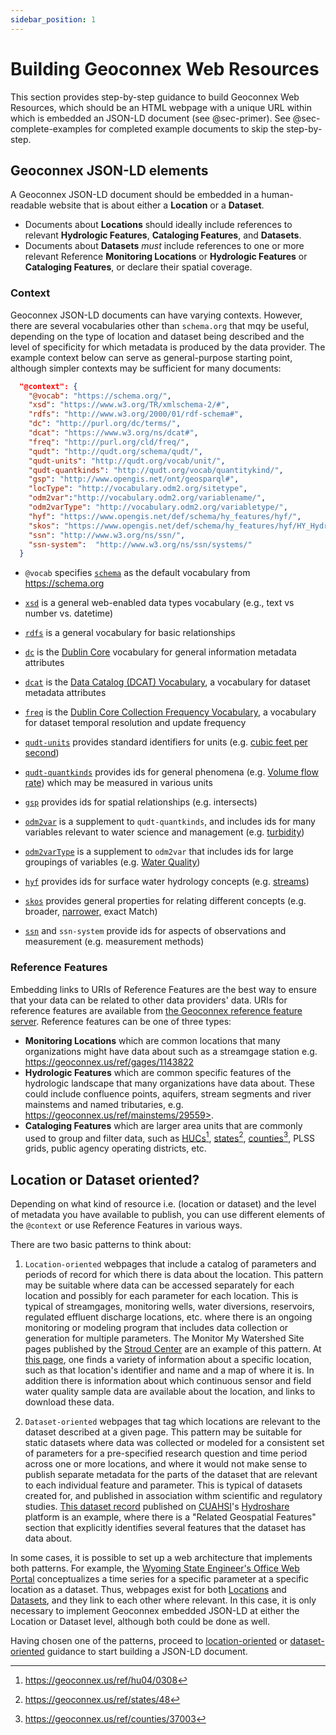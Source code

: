 ```yaml
---
sidebar_position: 1
---
```



# Building Geoconnex Web Resources

This section provides step-by-step guidance to build Geoconnex Web Resources, which should be an HTML webpage with a unique URL within which is embedded an JSON-LD document (see @sec-primer). See @sec-complete-examples for completed example documents to skip the step-by-step.

## Geoconnex JSON-LD elements

A Geoconnex JSON-LD document should be embedded in a human-readable website that is about either a **Location** or a **Dataset**. 
  - Documents about **Locations** should ideally include references to relevant **Hydrologic Features**, **Cataloging Features**, and **Datasets**. 
  - Documents about **Datasets** *must* include references to one or more relevant Reference **Monitoring Locations** or **Hydrologic Features** or **Cataloging Features**, or declare their spatial coverage.

### Context 

Geoconnex JSON-LD documents can have varying contexts. However, there are several vocabularies other than `schema.org` that mqy be useful, depending on the type of location and dataset being described and the level of specificity for which metadata is produced by the data provider. The example context below can serve as general-purpose starting point, although simpler contexts may be sufficient for many documents:

``` json
  "@context": {
    "@vocab": "https://schema.org/", 
    "xsd": "https://www.w3.org/TR/xmlschema-2/#",
    "rdfs": "http://www.w3.org/2000/01/rdf-schema#",
    "dc": "http://purl.org/dc/terms/",
    "dcat": "https://www.w3.org/ns/dcat#",
    "freq": "http://purl.org/cld/freq/",
    "qudt": "http://qudt.org/schema/qudt/",
    "qudt-units": "http://qudt.org/vocab/unit/",
    "qudt-quantkinds": "http://qudt.org/vocab/quantitykind/",
    "gsp": "http://www.opengis.net/ont/geosparql#",
    "locType": "http://vocabulary.odm2.org/sitetype",
    "odm2var":"http://vocabulary.odm2.org/variablename/",
    "odm2varType": "http://vocabulary.odm2.org/variabletype/",
    "hyf": "https://www.opengis.net/def/schema/hy_features/hyf/",
    "skos": "https://www.opengis.net/def/schema/hy_features/hyf/HY_HydroLocationType",
    "ssn": "http://www.w3.org/ns/ssn/",
    "ssn-system":  "http://www.w3.org/ns/ssn/systems/"
  }
```

-   `@vocab` specifies [`schema`](https://schema.org/) as the default vocabulary from https://schema.org

-   [`xsd`](https://www.w3.org/TR/xmlschema-2/) is a general web-enabled data types vocabulary (e.g., text vs number vs. datetime)

-   [`rdfs`](https://www.w3.org/TR/rdf12-schema/) is a general vocabulary for basic relationships

-   [`dc`](https://www.dublincore.org/specifications/dublin-core/dcmi-terms/#) is the [Dublin Core](https://www.dublincore.org/specifications/dublin-core/dcmi-terms/) vocabulary for general information metadata attributes

-   [`dcat`](https://www.w3.org/ns/dcat#) is the [Data Catalog (DCAT) Vocabulary](https://www.w3.org/TR/vocab-dcat-3), a vocabulary for dataset metadata attributes

-   [`freq`](http://purl.org/cld/freq/) is the [Dublin Core Collection Frequency Vocabulary](https://www.dublincore.org/specifications/dublin-core/collection-description/frequency/), a vocabulary for dataset temporal resolution and update frequency

-   [`qudt-units`](https://www.qudt.org/doc/DOC_VOCAB-UNITS.html) provides standard identifiers for units (e.g. [cubic feet per second](https://qudt.org/vocab/unit/FT3-PER-SEC))

-   [`qudt-quantkinds`](https://www.qudt.org/doc/DOC_VOCAB-QUANTITY-KINDS.html) provides ids for general phenomena (e.g. [Volume flow rate](https://qudt.org/vocab/quantitykind/VolumeFlowRate)) which may be measured in various units

-   [`gsp`](http://defs.opengis.net/vocprez/object?uri=http://www.opengis.net/def/function/geosparql) provides ids for spatial relationships (e.g. intersects)

-   [`odm2var`](http://vocabulary.odm2.org/variablename) is a supplement to `qudt-quantkinds`, and includes ids for many variables relevant to water science and management (e.g. [turbidity](http://vocabulary.odm2.org/variablename/turbidity/))

-   [`odm2varType`](http://vocabulary.odm2.org/variabletype/) is a supplement to `odm2var` that includes ids for large groupings of variables (e.g. [Water Quality](http://vocabulary.odm2.org/variabletype/WaterQuality/))

-   [`hyf`](https://www.opengis.net/def/schema/hy_features/hyf/) provides ids for surface water hydrology concepts (e.g. [streams](https://defs.opengis.net/vocprez/object?uri=https%3A//www.opengis.net/def/schema/hy_features/hyf/HY_River))

-   [`skos`](https://www.w3.org/TR/swbp-skos-core-spec/) provides general properties for relating different concepts (e.g. broader, [narrower,](https://www.w3.org/2009/08/skos-reference/skos.html#narrower) exact Match)

-   [`ssn`](https://www.w3.org/TR/vocab-ssn/) and `ssn-system` provide ids for aspects of observations and measurement (e.g. measurement methods)

### Reference Features 

Embedding links to URIs of Reference Features are the best way to ensure that your data can be related to other data providers' data. URIs for reference features are available from [the Geoconnex reference feature server](https://reference.geoconnex.us/collections). Reference features can be one of three types:

-   **Monitoring Locations** which are common locations that many organizations might have data about such as a streamgage station e.g. https://geoconnex.us/ref/gages/1143822
-   **Hydrologic Features** which are common specific features of the hydrologic landscape that many organizations have data about. These could include confluence points, aquifers, stream segments and river mainstems and named tributaries, e.g. https://geoconnex.us/ref/mainstems/29559>.
-   **Cataloging Features** which are larger area units that are commonly used to group and filter data, such as [HUCs](https://geoconnex.us/ref/hu04/0308)[^1], [states](https://geoconnex.us/ref/states/48)[^2], [counties](https://geoconnex.us/ref/counties/37003)[^3], PLSS grids, public agency operating districts, etc.

[^1]: https://geoconnex.us/ref/hu04/0308

[^2]: https://geoconnex.us/ref/states/48

[^3]: https://geoconnex.us/ref/counties/37003

## Location or Dataset oriented?

Depending on what kind of resource i.e. (location or dataset) and the level of metadata you have available to publish, you can use different elements of the `@context` or use Reference Features in various ways. 

There are two basic patterns to think about:

1.  `Location-oriented` webpages that include a catalog of parameters and periods of record for which there is data about the location. This pattern may be suitable where data can be accessed separately for each location and possibly for each parameter for each location. This is typical of streamgages, monitoring wells, water diversions, reservoirs, regulated effluent discharge locations, etc. where there is an ongoing monitoring or modeling program that includes data collection or generation for multiple parameters. The Monitor My Watershed Site pages published by the [Stroud Center](https://stroudcenter.org) are an example of this pattern. At [this page](https://monitormywatershed.org/sites/RH_MD/), one finds a variety of information about a specific location, such as that location's identifier and name and a map of where it is. In addition there is information about which continuous sensor and field water quality sample data are available about the location, and links to download these data.

2.  `Dataset-oriented` webpages that tag which locations are relevant to the dataset described at a given page. This pattern may be suitable for static datasets where data was collected or modeled for a consistent set of parameters for a pre-specified research question and time period across one or more locations, and where it would not make sense to publish separate metadata for the parts of the dataset that are relevant to each individual feature and parameter. This is typical of datasets created for, and published in association withm scientific and regulatory studies. [This dataset record](https://www.hydroshare.org/resource/11dd1840fe6a48abb9a33380ecaa6e1d/) published on [CUAHSI](https://cuahsi.org)'s [Hydroshare](https://hydroshare.org) platform is an example, where there is a "Related Geospatial Features" section that explicitly identifies several features that the dataset has data about.

In some cases, it is possible to set up a web architecture that implements both patterns. For example, the [Wyoming State Engineer's Office Web Portal](https://seoflow.wyo.gov) conceptualizes a time series for a specific parameter at a specific location as a dataset. Thus, webpages exist for both [Locations](https://seoflow.wyo.gov/Data/Location/Summary/Location/06280300/Interval/Latest) and [Datasets](https://seoflow.wyo.gov/Data/DataSet/Summary/Location/06280300/DataSet/Discharge/Discharge/Interval/Latest), and they link to each other where relevant. In this case, it is only necessary to implement Geoconnex embedded JSON-LD at either the Location or Dataset level, although both could be done as well.

Having chosen one of the patterns, proceed to [location-oriented](@sec-loc) or [dataset-oriented](@sec-data) guidance to start building a JSON-LD document.
